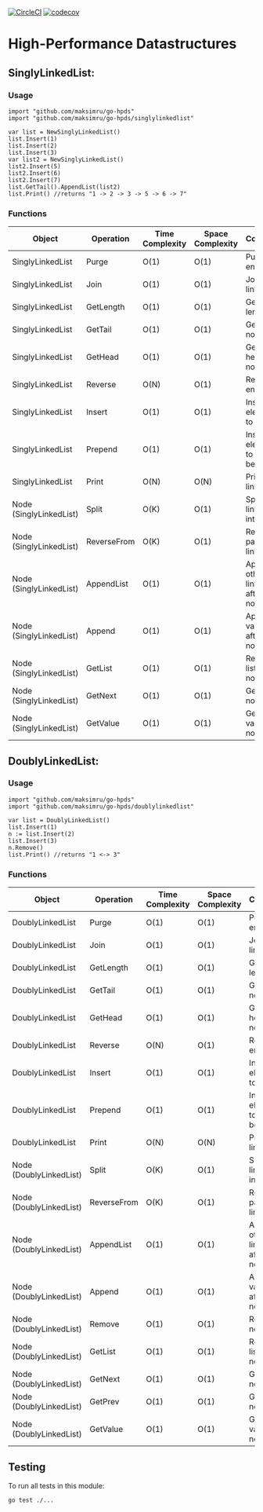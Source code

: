 [![CircleCI](https://circleci.com/gh/maksimru/go-hpds.svg?style=svg&circle-token=1ff20ea621c63005a3dab9250eb68790c1b5049f)](https://circleci.com/gh/maksimru/go-hpds)
[![codecov](https://codecov.io/gh/maksimru/go-hpds/branch/master/graph/badge.svg?token=9R19KZFQ09)](https://codecov.io/gh/maksimru/go-hpds/)

# High-Performance Datastructures

## SinglyLinkedList:

### Usage

```
import "github.com/maksimru/go-hpds"
import "github.com/maksimru/go-hpds/singlylinkedlist"

var list = NewSinglyLinkedList()
list.Insert(1)
list.Insert(2)
list.Insert(3)
var list2 = NewSinglyLinkedList()
list2.Insert(5)
list2.Insert(6)
list2.Insert(7)
list.GetTail().AppendList(list2)
list.Print() //returns "1 -> 2 -> 3 -> 5 -> 6 -> 7"
```

### Functions

|  Object  | Operation | Time Complexity  | Space Complexity   | Comment |
| ------------ | ------------ | ------------ | ------------ | ------------ |
| SinglyLinkedList  | Purge  | O(1)  |  O(1)  | Purges entire list |
| SinglyLinkedList  | Join  | O(1)  |  O(1) | Joins two linkedlists |
| SinglyLinkedList  | GetLength  | O(1)  | O(1)  | Gets total length |
| SinglyLinkedList  | GetTail  | O(1)  | O(1)  | Gets tail node |
| SinglyLinkedList  | GetHead  | O(1)  | O(1)  | Gets head node |
| SinglyLinkedList  | Reverse | O(N)  |  O(1)  | Reverses entire list |
| SinglyLinkedList  | Insert | O(1)  | O(1)  | Inserts element to the end |
| SinglyLinkedList  | Prepend | O(1)  | O(1)  | Inserts element to the begin |
| SinglyLinkedList  | Print |  O(N)  | O(N)  | Prints linkedlist |
| Node (SinglyLinkedList)  | Split |  O(K)  | O(1)  | Splits linkedlist into two |
| Node (SinglyLinkedList)  | ReverseFrom |  O(K)  | O(1)  | Reverses part of linkedlist |
| Node (SinglyLinkedList)  | AppendList |  O(1)  | O(1)  | Appends other linkedlist after node |
| Node (SinglyLinkedList)  | Append |  O(1)  | O(1)  | Appends value after node |
| Node (SinglyLinkedList)  | GetList |  O(1)  | O(1)  | Returns list from node |
| Node (SinglyLinkedList)  | GetNext |  O(1)  | O(1)  | Gets next node |
| Node (SinglyLinkedList)  | GetValue |  O(1)  | O(1)  | Gets value of node |

## DoublyLinkedList:

### Usage

```
import "github.com/maksimru/go-hpds"
import "github.com/maksimru/go-hpds/doublylinkedlist"

var list = DoublyLinkedList()
list.Insert(1)
n := list.Insert(2)
list.Insert(3)
n.Remove()
list.Print() //returns "1 <-> 3"
```

### Functions

|  Object  | Operation | Time Complexity  | Space Complexity   | Comment |
| ------------ | ------------ | ------------ | ------------ | ------------ |
| DoublyLinkedList  | Purge  | O(1)  |  O(1)  | Purges entire list |
| DoublyLinkedList  | Join  | O(1)  |  O(1) | Joins two linkedlists |
| DoublyLinkedList  | GetLength  | O(1)  | O(1)  | Gets total length |
| DoublyLinkedList  | GetTail  | O(1)  | O(1)  | Gets tail node |
| DoublyLinkedList  | GetHead  | O(1)  | O(1)  | Gets head node |
| DoublyLinkedList  | Reverse | O(N)  |  O(1)  | Reverses entire list |
| DoublyLinkedList  | Insert | O(1)  | O(1)  | Inserts element to the end |
| DoublyLinkedList  | Prepend | O(1)  | O(1)  | Inserts element to the begin |
| DoublyLinkedList  | Print |  O(N)  | O(N)  | Prints linkedlist |
| Node (DoublyLinkedList)  | Split |  O(K)  | O(1)  | Splits linkedlist into two |
| Node (DoublyLinkedList)  | ReverseFrom |  O(K)  | O(1)  | Reverses part of linkedlist |
| Node (DoublyLinkedList)  | AppendList |  O(1)  | O(1)  | Appends other linkedlist after node |
| Node (DoublyLinkedList)  | Append |  O(1)  | O(1)  | Appends value after node |
| Node (DoublyLinkedList)  | Remove |  O(1)  | O(1)  | Removes node |
| Node (DoublyLinkedList)  | GetList |  O(1)  | O(1)  | Returns list from node |
| Node (DoublyLinkedList)  | GetNext |  O(1)  | O(1)  | Gets next node |
| Node (DoublyLinkedList)  | GetPrev |  O(1)  | O(1)  | Gets prev node |
| Node (DoublyLinkedList)  | GetValue |  O(1)  | O(1)  | Gets value of node |

## Testing

To run all tests in this module:

```
go test ./...
```

